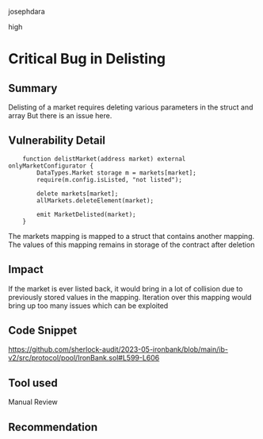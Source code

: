 josephdara

high

# Critical Bug in Delisting

## Summary
Delisting of a market requires deleting various parameters in the struct and array
But there is an issue here.


## Vulnerability Detail
```solidity
    function delistMarket(address market) external onlyMarketConfigurator {
        DataTypes.Market storage m = markets[market];
        require(m.config.isListed, "not listed");

        delete markets[market];
        allMarkets.deleteElement(market);

        emit MarketDelisted(market);
    }
```
The markets mapping is mapped to a struct that contains another mapping. The values of this mapping remains in storage of the contract after deletion
## Impact
If the market is ever listed back, it would bring in a lot of collision due to previously stored values in the mapping. Iteration over this mapping would bring up too many issues which can be exploited 

## Code Snippet
https://github.com/sherlock-audit/2023-05-ironbank/blob/main/ib-v2/src/protocol/pool/IronBank.sol#L599-L606
## Tool used

Manual Review

## Recommendation
